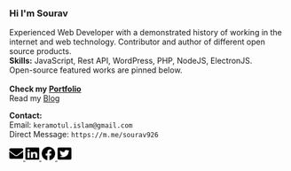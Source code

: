 ### Hi I'm Sourav

<p>Experienced Web Developer with a demonstrated history of working in the internet and web technology. Contributor and author of different open source products.<br>
<strong>Skills:</strong> JavaScript, Rest API, WordPress, PHP, NodeJS, ElectronJS. <br>
Open-source featured works are pinned below. <br>
<br>
<strong>Check my <a href="https://abmsourav.com/welcome/">Portfolio</a></strong> <br>    
Read my <a href="https://blog.abmsourav.com/">Blog</a>
</p>

<p>
<strong>Contact:</strong> <br>
Email: <code>keramotul.islam@gmail.com</code> <br>
Direct Message: <code>https://m.me/sourav926</code>
</p>

<p>  
<a href="mailto:keramotul.islam@gmail.com">
    <img src="https://github.com/AbmSourav/AbmSourav/blob/master/assets/images/envelope.svg" width="25" height="25">
</a>
    
<a href="https://www.linkedin.com/in/keramot-ul-islam/">
    <img src="https://github.com/AbmSourav/AbmSourav/blob/master/assets/images/linkedin.svg" width="25" height="25">
</a>

<a href="https://www.facebook.com/sourav926">
    <img src="https://github.com/AbmSourav/AbmSourav/blob/master/assets/images/facebook.svg" width="25" height="25">
</a>

<a href="https://twitter.com/abm_sourav">
    <img src="https://github.com/AbmSourav/AbmSourav/blob/master/assets/images/twitter.svg" width="25" height="25">
</a>
</p>
